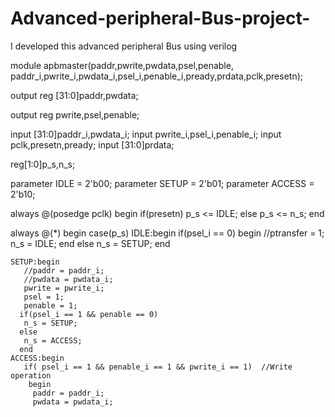 # Advanced-peripheral-Bus-project-
I developed this advanced peripheral Bus using verilog

module apbmaster(paddr,pwrite,pwdata,psel,penable, paddr_i,pwrite_i,pwdata_i,psel_i,penable_i,pready,prdata,pclk,presetn);

 output reg [31:0]paddr,pwdata;

  output reg pwrite,psel,penable;

 input [31:0]paddr_i,pwdata_i;
 input pwrite_i,psel_i,penable_i;
 input pclk,presetn,pready;
 input [31:0]prdata;
	
 reg[1:0]p_s,n_s;
	
 parameter IDLE = 2'b00;
 parameter SETUP = 2'b01;
 parameter ACCESS = 2'b10;
	
 always @(posedge pclk)
  begin
   if(presetn)
    p_s <= IDLE;
   else
    p_s <= n_s;
  end

 always @(*)
  begin
   case(p_s)
    IDLE:begin
      if(psel_i == 0)
      begin
       //ptransfer = 1; 
       n_s = IDLE;
      end
      else
       n_s = SETUP;
       end
    
    SETUP:begin
       //paddr = paddr_i;
       //pwdata = pwdata_i;
       pwrite = pwrite_i;
       psel = 1;
       penable = 1;
      if(psel_i == 1 && penable == 0)
       n_s = SETUP;
      else
       n_s = ACCESS;
      end
    ACCESS:begin
       if( psel_i == 1 && penable_i == 1 && pwrite_i == 1)  //Write operation
        begin
         paddr = paddr_i;
         pwdata = pwdata_i;
